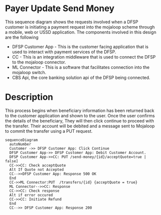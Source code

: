 # Payer Update Send Money

This sequence diagram shows the requests involved when a DFSP customer is initiating a payment request into the mojaloop scheme through a mobile, web or USSD application. The components involved in this design are the following

- DFSP Customer App - This is the customer facing application that is used to interact with payment services of the DFSP.
- CC - This is an integration middleware that is used to connect the DFSP to the mojaloop connector.
- ML Connector - This is a software that facilitates connection into the mojaloop switch.
- CBS Api, the core banking solution api of the DFSP being connected.

# Description
This process begins when beneficiary information has been returned back to the customer application and shown to the user. Once the user confirms the details of the beneficiary, They will then click continue to proceed with the transfer. Their account will be debited and a message sent to Mojaloop to commit the transfer using a PUT request.

```mermaid
sequenceDiagram
  autoNumber
  Customer ->> DFSP Customer App: Click Continue
  DFSP Customer App->> DFSP Customer App: Debit Customer Account.
  DFSP Customer App->>CC: PUT /send-money/{id}/acceptQuote=true | false]
  CC->>CC: Check acceptQuote
  Alt If Quote not Accepted
  CC-->>DFSP Customer App: Response 500 OK
  End
  CC->>ML Connector:PUT  /transfers/{id} {acceptQuote = true}
  ML Connector-->>CC: Response
  CC->>CC: Check response
  Alt if error occured
  CC->>CC: Initiate Refund 
  End
  CC-->> DFSP Customer App: Response 200
```
